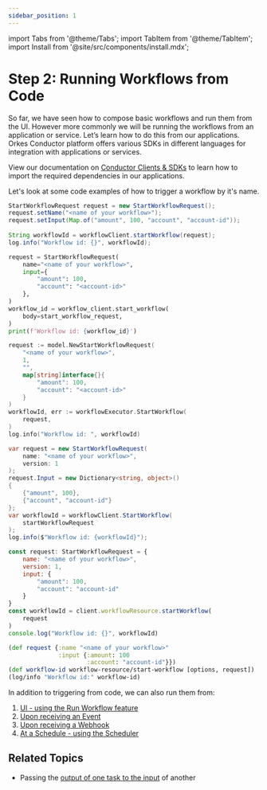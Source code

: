 ```yaml
---
sidebar_position: 1
---
```

import Tabs from '@theme/Tabs';
import TabItem from '@theme/TabItem';
import Install from '@site/src/components/install.mdx';


# Step 2: Running Workflows from Code

So far, we have seen how to compose basic workflows and run them from the UI. However more commonly we will be running the workflows
from an application or service. Let’s learn how to do this from our applications. Orkes Conductor platform offers various SDKs in different languages
for integration with applications or services. 

View our documentation on [Conductor Clients & SDKs](/content/conductor-clients) to learn how to import the required dependencies in our applications.

Let's look at some code examples of how to trigger a workflow by it's name.

<Tabs>
<TabItem value="Java" label="Java">

```java 
StartWorkflowRequest request = new StartWorkflowRequest();
request.setName("<name of your workflow>");
request.setInput(Map.of("amount", 100, "account", "account-id"));
    
String workflowId = workflowClient.startWorkflow(request);
log.info("Workflow id: {}", workflowId);
```

</TabItem>
<TabItem value="Python" label="Python">

```python
request = StartWorkflowRequest(
    name="<name of your workflow>", 
    input={
        "amount": 100, 
        "account": "<account-id>"
    },
)
workflow_id = workflow_client.start_workflow(
    body=start_workflow_request,
)
print(f'Workflow id: {workflow_id}')
```

</TabItem>
<TabItem value="Golang" label="Golang">

```go
request := model.NewStartWorkflowRequest(
    "<name of your workflow>",
    1,
    "",
    map[string]interface{}{
        "amount": 100, 
        "account": "<account-id>"
    }
)
workflowId, err := workflowExecutor.StartWorkflow(
    request,
)
log.info("Workflow id: ", workflowId)
```

</TabItem>
<TabItem value="CSharp" label="CSharp">

```csharp
var request = new StartWorkflowRequest(
    name: "<name of your workflow>",
    version: 1
);
request.Input = new Dictionary<string, object>()
{
    {"amount", 100},
    {"account", "account-id"}
};
var workflowId = workflowClient.StartWorkflow(
    startWorkflowRequest
);
log.info($"Workflow id: {workflowId}");
```

</TabItem>
<TabItem value="Javascript" label="Javascript">

```javascript
const request: StartWorkflowRequest = {
    name: "<name of your workflow>",
    version: 1,
    input: {
        "amount": 100,
        "account": "account-id"
    }
}
const workflowId = client.workflowResource.startWorkflow(
    request
)
console.log("Workflow id: {}", workflowId)
```

</TabItem>
<TabItem value="Clojure" label="Clojure">

```clojure
(def request {:name "<name of your workflow>"
              :input {:amount: 100
                      :account: "account-id"}})
(def workflow-id workflow-resource/start-workflow [options, request])
(log/info "Workflow id:" workflow-id)
```

</TabItem>
</Tabs>



In addition to triggering from code, we can also run them from:

1. [UI - using the Run Workflow feature](/content/videos/run-workflow)
2. [Upon receiving an Event](/content/reference-docs/system-tasks/event)
3. [Upon receiving a Webhook](/content/reference-docs/system-tasks/webhook)
4. [At a Schedule - using the Scheduler](/content/guides/scheduling-workflows)

## Related Topics

* Passing the [output of one task to the input](/content/guides/passing-data-task-to-task#task-inputs-referred-from-other-task-outputs) of another
